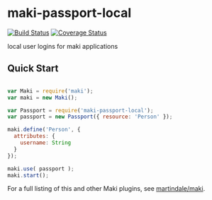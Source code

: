 maki-passport-local
===================
[![Build Status](https://img.shields.io/travis/martindale/maki-passport-local.svg?branch=master&style=flat-square)](https://travis-ci.org/martindale/maki-passport-local)
[![Coverage Status](https://img.shields.io/coveralls/martindale/maki-passport-local.svg?style=flat-square)](https://coveralls.io/r/martindale/maki-passport-local)

local user logins for maki applications

## Quick Start

```javascript

var Maki = require('maki');
var maki = new Maki();

var Passport = require('maki-passport-local');
var passport = new Passport({ resource: 'Person' });

maki.define('Person', {
  attributes: {
    username: String
  }
});

maki.use( passport );
maki.start();

```

For a full listing of this and other Maki plugins, see [martindale/maki](https://github.com/martindale/maki).
